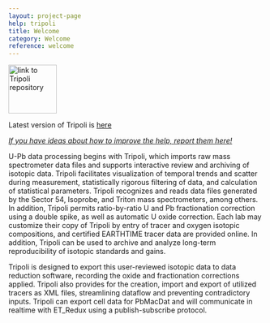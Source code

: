 ```yaml
---
layout: project-page
help: tripoli
title: Welcome
category: Welcome
reference: welcome
---
```


<a href="https://github.com/CIRDLES/Tripoli-Issues" target= "&#95;blank">
<img src="https://raw.githubusercontent.com/CIRDLES/cirdles.github.com/master/assets/icons/Tripoli2009.png" alt="link to Tripoli repository" height="95.6" width="95">
</a>

Latest version of Tripoli is <a href="https://drive.google.com/file/d/0B2El51RQ1MQnTnJFRGJTZHJwelhiazhQRXRfNzVHdXdEc0VV/view?usp=sharing" target="_blank">here</a>

[*If you have ideas about how to improve the help, report them here!*](https://github.com/CIRDLES/Tripoli-Issues/issues/new)


U-Pb data processing begins with Tripoli, which imports raw mass spectrometer data files and supports interactive review and archiving of isotopic data. Tripoli facilitates visualization of temporal trends and scatter during measurement, statistically rigorous filtering of data, and calculation of statistical parameters. Tripoli recognizes and reads data files generated by the Sector 54, Isoprobe, and Triton mass spectrometers, among others. In addition, Tripoli permits ratio-by-ratio U and Pb fractionation correction using a double spike, as well as automatic U oxide correction. Each lab may customize their copy of Tripoli by entry of tracer and oxygen isotopic compositions, and certified EARTHTIME tracer data are provided online.  In addition, Tripoli can be used to archive and analyze long-term reproducibility of isotopic standards and gains.

Tripoli is designed to export this user-reviewed isotopic data to data reduction software, recording the oxide and fractionation corrections applied.  Tripoli also provides for the creation, import and export of utilized tracers as XML files, streamlining dataflow and preventing contradictory inputs.  Tripoli can export cell data for PbMacDat and will communicate in realtime with ET_Redux using a publish-subscribe protocol.  
